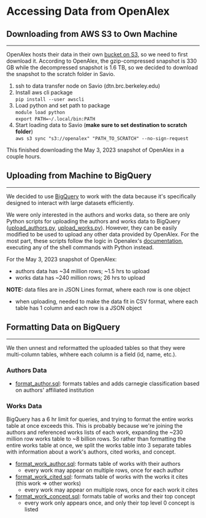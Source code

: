 # Accessing Data from OpenAlex

## Downloading from AWS S3 to Own Machine

---

OpenAlex hosts their data in their own [bucket on S3], so we need to first download it. According to OpenAlex, the gzip-compressed snapshot is 330 GB while the decompressed snapshot is 1.6 TB, so we decided to download the snapshot to the scratch folder in Savio.

1. ssh to data transfer node on Savio (dtn.brc.berkeley.edu)
2. Install aws cli package  
   `pip install --user awscli`
3. Load python and set path to package  
   `module load python`  
   `export PATH=~/.local/bin:PATH`
4. Start loading data to Savio (**make sure to set destination to scratch folder**)  
   `aws s3 sync "s3://openalex" "PATH_TO_SCRATCH" --no-sign-request`

This finished downloading the May 3, 2023 snapshot of OpenAlex in a couple hours.

## Uploading from Machine to BigQuery

---

We decided to use [BigQuery] to work with the data because it's specifically designed to interact with large datasets efficiently.

We were only interested in the authors and works data, so there are only Python scripts for uploading the authors and works data to BigQuery ([upload_authors.py], [upload_works.py]). However, they can be easily modified to be used to upload any other data provided by OpenAlex. For the most part, these scripts follow the logic in Openalex's [documentation], executing any of the shell commands with Python instead.

For the May 3, 2023 snapshot of OpenAlex:

- authors data has ~34 million rows; ~1.5 hrs to upload
- works data has ~240 million rows; 26 hrs to upload

**NOTE:** data files are in JSON Lines format, where each row is one object

- when uploading, needed to make the data fit in CSV format, where each table has 1 column and each row is a JSON object

## Formatting Data on BigQuery

---

We then unnest and reformatted the uploaded tables so that they were multi-column tables, whhere each column is a field (id, name, etc.).

### Authors Data

- [format_author.sql]: formats tables and adds carnegie classification based on authors' affiliated institution

### Works Data

BigQuery has a 6 hr limit for queries, and trying to format the entire works table at once exceeds this. This is probably because we're joining the authors and referenced works lists of each work, expanding the ~230 million row works table to ~8 billion rows. So rather than formatting the entire works table at once, we split the works table into 3 separate tables with information about a work's authors, cited works, and concept.

- [format_work_author.sql]: formats table of works with their authors
  - every work may appear on multiple rows, once for each author
- [format_work_cited.sql]: formats table of works with the works it cites (this work => other works)
  - every work may appear on multiple rows, once for each work it cites
- [format_work_concept.sql]: formats table of works and their top concept
  - every work only appears once, and only their top level 0 concept is listed

[bucket on S3]: https://openalex.s3.amazonaws.com/browse.html
[BigQuery]: https://cloud.google.com/bigquery
[documentation]: https://docs.openalex.org/download-all-data/upload-to-your-database/load-to-a-data-warehouse
[upload_authors.py]: ../tree/main/savio_to_bigquery/upload_works.py
[upload_works.py]: ../FHA_docs/savio_to_bigquery/upload_works.py
[format_author.sql]: ../FHA_docs/savio_to_bigquery/format_author.sql
[format_work_author.sql]: ../FHA_docs/savio_to_bigquery/format_work_author.sql
[format_work_cited.sql]: ../FHA_docs/savio_to_bigquery/format_work_cited.sql
[format_work_concept.sql]: ../FHA_docs/savio_to_bigquery/format_work_concept.sql
